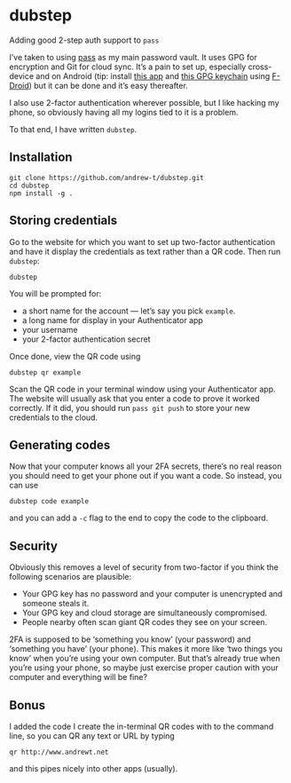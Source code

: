 # dubstep
Adding good 2-step auth support to `pass`

I’ve taken to using [pass](http://www.passwordstore.org) as my main password vault. It uses GPG for encryption and Git for cloud sync. It’s a pain to set up, especially cross-device and on Android (tip: install [this app](https://github.com/zeapo/Android-Password-Store) and [this GPG keychain](http://www.openkeychain.org) using [F-Droid](https://f-droid.org)) but it can be done and it’s easy thereafter.

I also use 2-factor authentication wherever possible, but I like hacking my phone, so obviously having all my logins tied to it is a problem.

To that end, I have written `dubstep`.

## Installation

    git clone https://github.com/andrew-t/dubstep.git
    cd dubstep
    npm install -g .

## Storing credentials

Go to the website for which you want to set up two-factor authentication and have it display the credentials as text rather than a QR code. Then run `dubstep`:

    dubstep

You will be prompted for:
* a short name for the account — let’s say you pick `example`.
* a long name for display in your Authenticator app
* your username
* your 2-factor authentication secret

Once done, view the QR code using

    dubstep qr example
    
Scan the QR code in your terminal window using your Authenticator app. The website will usually ask that you enter a code to prove it worked correctly. If it did, you should run `pass git push` to store your new credentials to the cloud.

## Generating codes

Now that your computer knows all your 2FA secrets, there’s no real reason you should need to get your phone out if you want a code. So instead, you can use

    dubstep code example

and you can add a `-c` flag to the end to copy the code to the clipboard.

## Security

Obviously this removes a level of security from two-factor if you think the following scenarios are plausible:
* Your GPG key has no password and your computer is unencrypted and someone steals it.
* Your GPG key and cloud storage are simultaneously compromised.
* People nearby often scan giant QR codes they see on your screen.

2FA is supposed to be ‘something you know’ (your password) and ‘something you have’ (your phone). This makes it more like ‘two things you know’ when you’re using your own computer. But that’s already true when you’re using your phone, so maybe just exercise proper caution with your computer and everything will be fine?

## Bonus

I added the code I create the in-terminal QR codes with to the command line, so you can QR any text or URL by typing

    qr http://www.andrewt.net

and this pipes nicely into other apps (usually).
